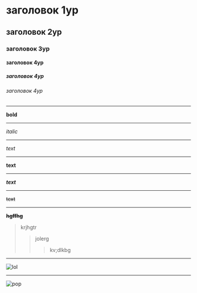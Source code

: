 # заголовок 1ур
## заголовок 2ур
### заголовок 3ур
#### заголовок 4ур
##### заголовок 4ур
###### заголовок 4ур
___

**bold**
___
*italic*

___

_text_

___
__text__

___

___text___

___

~~text~~

___

**~~hgffhg~~**

>krjhgtr
> >jolerg
> >>kv;dlkbg
___

![lol](https://pbs.twimg.com/profile_images/1264968926578061315/r3W8qHXB_400x400.jpg)
___

![pop](https://img.shields.io/pypi/frameworkversions/django/trhwhrhtrth?color=pink&label=pop&logo=logo&logoColor=ngtntyn&style=for-the-badge)
